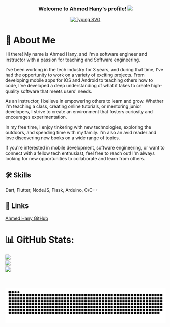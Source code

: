 <h3 align="center">
  Welcome to Ahmed Hany's profile!
  <img src="https://media.giphy.com/media/hvRJCLFzcasrR4ia7z/giphy.gif" width="28">
</h3>

<!-- Typing SVG by DenverCoder1 - https://github.com/DenverCoder1/readme-typing-svg -->
<p align="center">
  <a href="https://git.io/typing-svg"><img src="https://readme-typing-svg.demolab.com?font=Fira+Code&weight=700&size=22&duration=8000&pause=1000&center=true&vCenter=true&width=445&height=60&lines=Software+engineer;Always+learn+things+with+passion" alt="Typing SVG" /></a></a></p> 


# 🚀 About Me
Hi there! My name is Ahmed Hany, and I'm a software engineer and instructor with a passion for teaching and Software engineering.

I've been working in the tech industry for 3 years, and during that time, I've had the opportunity to work on a variety of exciting projects. From developing mobile apps for iOS and Android to teaching others how to code, I've developed a deep understanding of what it takes to create high-quality software that meets users' needs.

As an instructor, I believe in empowering others to learn and grow. Whether I'm teaching a class, creating online tutorials, or mentoring junior developers, I strive to create an environment that fosters curiosity and encourages experimentation.

In my free time, I enjoy tinkering with new technologies, exploring the outdoors, and spending time with my family. I'm also an avid reader and love discovering new books on a wide range of topics.

If you're interested in mobile development, software engineering, or want to connect with a fellow tech enthusiast, feel free to reach out! I'm always looking for new opportunities to collaborate and learn from others.

## 🛠 Skills
Dart, Flutter, NodeJS, Flask, Arduino, C/C++

## 🔗 Links
[Ahmed Hany GitHub](https://github.com/AhmedHany)

# 📊 GitHub Stats:
![](https://github-readme-stats.vercel.app/api?username=AhmedHanySaber&theme=default&hide_border=false&include_all_commits=true&count_private=false)<br/>
![](https://github-readme-streak-stats.herokuapp.com/?user=AhmedHanySaber&theme=default&hide_border=false)<br/>
![](https://github-readme-stats.vercel.app/api/top-langs/?username=AhmedHanySaber&theme=default&hide_border=false&include_all_commits=true&count_private=true&layout=compact)

<p align="center">
  <br><br>
  <img src="images/snake.svg" style="background:#161b22;">
  <br><br><br><br>
</p>
